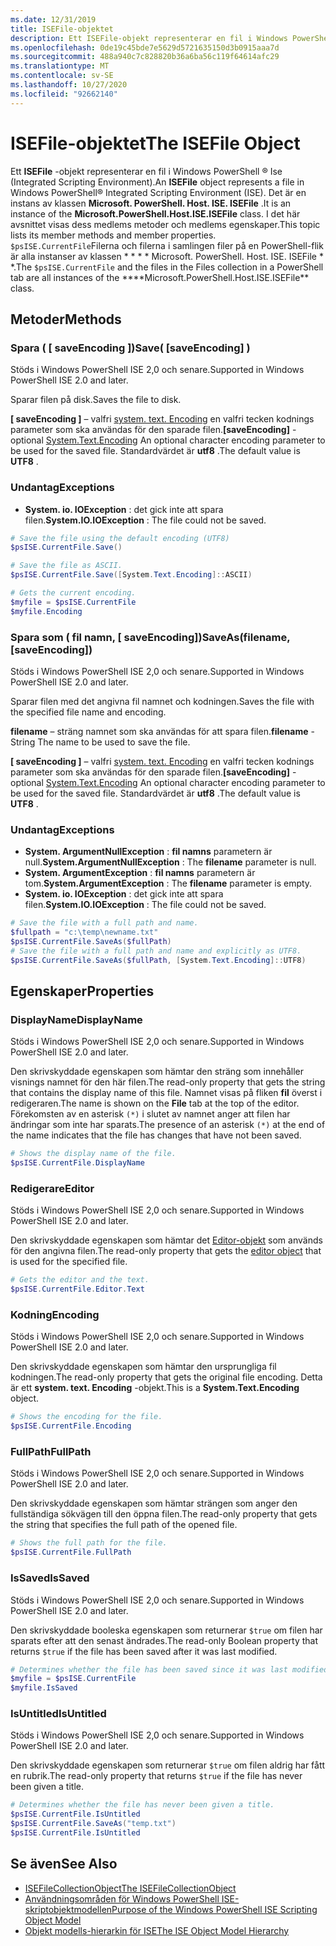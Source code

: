 ```yaml
---
ms.date: 12/31/2019
title: ISEFile-objektet
description: Ett ISEFile-objekt representerar en fil i Windows PowerShell ISE.
ms.openlocfilehash: 0de19c45bde7e5629d5721635150d3b0915aaa7d
ms.sourcegitcommit: 488a940c7c828820b36a6ba56c119f64614afc29
ms.translationtype: MT
ms.contentlocale: sv-SE
ms.lasthandoff: 10/27/2020
ms.locfileid: "92662140"
---
```

# <a name="the-isefile-object"></a><span data-ttu-id="d96b2-103">ISEFile-objektet</span><span class="sxs-lookup"><span data-stu-id="d96b2-103">The ISEFile Object</span></span>

<span data-ttu-id="d96b2-104">Ett **ISEFile** -objekt representerar en fil i Windows PowerShell &reg; Ise (Integrated Scripting Environment).</span><span class="sxs-lookup"><span data-stu-id="d96b2-104">An **ISEFile** object represents a file in Windows PowerShell&reg; Integrated Scripting Environment (ISE).</span></span> <span data-ttu-id="d96b2-105">Det är en instans av klassen **Microsoft. PowerShell. Host. ISE. ISEFile** .</span><span class="sxs-lookup"><span data-stu-id="d96b2-105">It is an instance of the **Microsoft.PowerShell.Host.ISE.ISEFile** class.</span></span> <span data-ttu-id="d96b2-106">I det här avsnittet visas dess medlems metoder och medlems egenskaper.</span><span class="sxs-lookup"><span data-stu-id="d96b2-106">This topic lists its member methods and member properties.</span></span> <span data-ttu-id="d96b2-107">`$psISE.CurrentFile`Filerna och filerna i samlingen filer på en PowerShell-flik är alla instanser av klassen \* \* \* \* Microsoft. PowerShell. Host. ISE. ISEFile \* \*.</span><span class="sxs-lookup"><span data-stu-id="d96b2-107">The `$psISE.CurrentFile` and the files in the Files collection in a PowerShell tab are all instances of the \*\*\*\*Microsoft.PowerShell.Host.ISE.ISEFile\*\* class.</span></span>

## <a name="methods"></a><span data-ttu-id="d96b2-108">Metoder</span><span class="sxs-lookup"><span data-stu-id="d96b2-108">Methods</span></span>

### <a name="save-saveencoding-"></a><span data-ttu-id="d96b2-109">Spara \( \[ saveEncoding \]\)</span><span class="sxs-lookup"><span data-stu-id="d96b2-109">Save\( \[saveEncoding\] \)</span></span>

<span data-ttu-id="d96b2-110">Stöds i Windows PowerShell ISE 2,0 och senare.</span><span class="sxs-lookup"><span data-stu-id="d96b2-110">Supported in Windows PowerShell ISE 2.0 and later.</span></span>

<span data-ttu-id="d96b2-111">Sparar filen på disk.</span><span class="sxs-lookup"><span data-stu-id="d96b2-111">Saves the file to disk.</span></span>

<span data-ttu-id="d96b2-112">**\[ saveEncoding \]** – valfri [system. text. Encoding](https://msdn.microsoft.com/library/system.text.encoding.aspx) en valfri tecken kodnings parameter som ska användas för den sparade filen.</span><span class="sxs-lookup"><span data-stu-id="d96b2-112">**\[saveEncoding\]** - optional [System.Text.Encoding](https://msdn.microsoft.com/library/system.text.encoding.aspx) An optional character encoding parameter to be used for the saved file.</span></span> <span data-ttu-id="d96b2-113">Standardvärdet är **utf8** .</span><span class="sxs-lookup"><span data-stu-id="d96b2-113">The default value is **UTF8** .</span></span>

### <a name="exceptions"></a><span data-ttu-id="d96b2-114">Undantag</span><span class="sxs-lookup"><span data-stu-id="d96b2-114">Exceptions</span></span>

- <span data-ttu-id="d96b2-115">**System. io. IOException** : det gick inte att spara filen.</span><span class="sxs-lookup"><span data-stu-id="d96b2-115">**System.IO.IOException** : The file could not be saved.</span></span>

```powershell
# Save the file using the default encoding (UTF8)
$psISE.CurrentFile.Save()

# Save the file as ASCII.
$psISE.CurrentFile.Save([System.Text.Encoding]::ASCII)

# Gets the current encoding.
$myfile = $psISE.CurrentFile
$myfile.Encoding
```

### <a name="saveasfilename-saveencoding"></a><span data-ttu-id="d96b2-116">Spara som \( fil namn, \[ saveEncoding\]\)</span><span class="sxs-lookup"><span data-stu-id="d96b2-116">SaveAs\(filename, \[saveEncoding\]\)</span></span>

<span data-ttu-id="d96b2-117">Stöds i Windows PowerShell ISE 2,0 och senare.</span><span class="sxs-lookup"><span data-stu-id="d96b2-117">Supported in Windows PowerShell ISE 2.0 and later.</span></span>

<span data-ttu-id="d96b2-118">Sparar filen med det angivna fil namnet och kodningen.</span><span class="sxs-lookup"><span data-stu-id="d96b2-118">Saves the file with the specified file name and encoding.</span></span>

<span data-ttu-id="d96b2-119">**filename** – sträng namnet som ska användas för att spara filen.</span><span class="sxs-lookup"><span data-stu-id="d96b2-119">**filename** - String The name to be used to save the file.</span></span>

<span data-ttu-id="d96b2-120">**\[ saveEncoding \]** – valfri [system. text. Encoding](https://msdn.microsoft.com/library/system.text.encoding.aspx) en valfri tecken kodnings parameter som ska användas för den sparade filen.</span><span class="sxs-lookup"><span data-stu-id="d96b2-120">**\[saveEncoding\]** - optional [System.Text.Encoding](https://msdn.microsoft.com/library/system.text.encoding.aspx) An optional character encoding parameter to be used for the saved file.</span></span> <span data-ttu-id="d96b2-121">Standardvärdet är **utf8** .</span><span class="sxs-lookup"><span data-stu-id="d96b2-121">The default value is **UTF8** .</span></span>

### <a name="exceptions"></a><span data-ttu-id="d96b2-122">Undantag</span><span class="sxs-lookup"><span data-stu-id="d96b2-122">Exceptions</span></span>

- <span data-ttu-id="d96b2-123">**System. ArgumentNullException** : **fil namns** parametern är null.</span><span class="sxs-lookup"><span data-stu-id="d96b2-123">**System.ArgumentNullException** : The **filename** parameter is null.</span></span>
- <span data-ttu-id="d96b2-124">**System. ArgumentException** : **fil namns** parametern är tom.</span><span class="sxs-lookup"><span data-stu-id="d96b2-124">**System.ArgumentException** : The **filename** parameter is empty.</span></span>
- <span data-ttu-id="d96b2-125">**System. io. IOException** : det gick inte att spara filen.</span><span class="sxs-lookup"><span data-stu-id="d96b2-125">**System.IO.IOException** : The file could not be saved.</span></span>

```powershell
# Save the file with a full path and name.
$fullpath = "c:\temp\newname.txt"
$psISE.CurrentFile.SaveAs($fullPath)
# Save the file with a full path and name and explicitly as UTF8.
$psISE.CurrentFile.SaveAs($fullPath, [System.Text.Encoding]::UTF8)
```

## <a name="properties"></a><span data-ttu-id="d96b2-126">Egenskaper</span><span class="sxs-lookup"><span data-stu-id="d96b2-126">Properties</span></span>

### <a name="displayname"></a><span data-ttu-id="d96b2-127">DisplayName</span><span class="sxs-lookup"><span data-stu-id="d96b2-127">DisplayName</span></span>

<span data-ttu-id="d96b2-128">Stöds i Windows PowerShell ISE 2,0 och senare.</span><span class="sxs-lookup"><span data-stu-id="d96b2-128">Supported in Windows PowerShell ISE 2.0 and later.</span></span>

<span data-ttu-id="d96b2-129">Den skrivskyddade egenskapen som hämtar den sträng som innehåller visnings namnet för den här filen.</span><span class="sxs-lookup"><span data-stu-id="d96b2-129">The read-only property that gets the string that contains the display name of this file.</span></span> <span data-ttu-id="d96b2-130">Namnet visas på fliken **fil** överst i redigeraren.</span><span class="sxs-lookup"><span data-stu-id="d96b2-130">The name is shown on the **File** tab at the top of the editor.</span></span> <span data-ttu-id="d96b2-131">Förekomsten av en asterisk `(*)` i slutet av namnet anger att filen har ändringar som inte har sparats.</span><span class="sxs-lookup"><span data-stu-id="d96b2-131">The presence of an asterisk `(*)` at the end of the name indicates that the file has changes that have not been saved.</span></span>

```powershell
# Shows the display name of the file.
$psISE.CurrentFile.DisplayName
```

### <a name="editor"></a><span data-ttu-id="d96b2-132">Redigerare</span><span class="sxs-lookup"><span data-stu-id="d96b2-132">Editor</span></span>

<span data-ttu-id="d96b2-133">Stöds i Windows PowerShell ISE 2,0 och senare.</span><span class="sxs-lookup"><span data-stu-id="d96b2-133">Supported in Windows PowerShell ISE 2.0 and later.</span></span>

<span data-ttu-id="d96b2-134">Den skrivskyddade egenskapen som hämtar det [Editor-objekt](The-ISEEditor-Object.md) som används för den angivna filen.</span><span class="sxs-lookup"><span data-stu-id="d96b2-134">The read-only property that gets the [editor object](The-ISEEditor-Object.md) that is used for the specified file.</span></span>

```powershell
# Gets the editor and the text.
$psISE.CurrentFile.Editor.Text
```

### <a name="encoding"></a><span data-ttu-id="d96b2-135">Kodning</span><span class="sxs-lookup"><span data-stu-id="d96b2-135">Encoding</span></span>

<span data-ttu-id="d96b2-136">Stöds i Windows PowerShell ISE 2,0 och senare.</span><span class="sxs-lookup"><span data-stu-id="d96b2-136">Supported in Windows PowerShell ISE 2.0 and later.</span></span>

<span data-ttu-id="d96b2-137">Den skrivskyddade egenskapen som hämtar den ursprungliga fil kodningen.</span><span class="sxs-lookup"><span data-stu-id="d96b2-137">The read-only property that gets the original file encoding.</span></span> <span data-ttu-id="d96b2-138">Detta är ett **system. text. Encoding** -objekt.</span><span class="sxs-lookup"><span data-stu-id="d96b2-138">This is a **System.Text.Encoding** object.</span></span>

```powershell
# Shows the encoding for the file.
$psISE.CurrentFile.Encoding
```

### <a name="fullpath"></a><span data-ttu-id="d96b2-139">FullPath</span><span class="sxs-lookup"><span data-stu-id="d96b2-139">FullPath</span></span>

<span data-ttu-id="d96b2-140">Stöds i Windows PowerShell ISE 2,0 och senare.</span><span class="sxs-lookup"><span data-stu-id="d96b2-140">Supported in Windows PowerShell ISE 2.0 and later.</span></span>

<span data-ttu-id="d96b2-141">Den skrivskyddade egenskapen som hämtar strängen som anger den fullständiga sökvägen till den öppna filen.</span><span class="sxs-lookup"><span data-stu-id="d96b2-141">The read-only property that gets the string that specifies the full path of the opened file.</span></span>

```powershell
# Shows the full path for the file.
$psISE.CurrentFile.FullPath
```

### <a name="issaved"></a><span data-ttu-id="d96b2-142">IsSaved</span><span class="sxs-lookup"><span data-stu-id="d96b2-142">IsSaved</span></span>

<span data-ttu-id="d96b2-143">Stöds i Windows PowerShell ISE 2,0 och senare.</span><span class="sxs-lookup"><span data-stu-id="d96b2-143">Supported in Windows PowerShell ISE 2.0 and later.</span></span>

<span data-ttu-id="d96b2-144">Den skrivskyddade booleska egenskapen som returnerar `$true` om filen har sparats efter att den senast ändrades.</span><span class="sxs-lookup"><span data-stu-id="d96b2-144">The read-only Boolean property that returns `$true` if the file has been saved after it was last modified.</span></span>

```powershell
# Determines whether the file has been saved since it was last modified.
$myfile = $psISE.CurrentFile
$myfile.IsSaved
```

### <a name="isuntitled"></a><span data-ttu-id="d96b2-145">IsUntitled</span><span class="sxs-lookup"><span data-stu-id="d96b2-145">IsUntitled</span></span>

<span data-ttu-id="d96b2-146">Stöds i Windows PowerShell ISE 2,0 och senare.</span><span class="sxs-lookup"><span data-stu-id="d96b2-146">Supported in Windows PowerShell ISE 2.0 and later.</span></span>

<span data-ttu-id="d96b2-147">Den skrivskyddade egenskapen som returnerar `$true` om filen aldrig har fått en rubrik.</span><span class="sxs-lookup"><span data-stu-id="d96b2-147">The read-only property that returns `$true` if the file has never been given a title.</span></span>

```powershell
# Determines whether the file has never been given a title.
$psISE.CurrentFile.IsUntitled
$psISE.CurrentFile.SaveAs("temp.txt")
$psISE.CurrentFile.IsUntitled
```

## <a name="see-also"></a><span data-ttu-id="d96b2-148">Se även</span><span class="sxs-lookup"><span data-stu-id="d96b2-148">See Also</span></span>

- [<span data-ttu-id="d96b2-149">ISEFileCollectionObject</span><span class="sxs-lookup"><span data-stu-id="d96b2-149">The ISEFileCollectionObject</span></span>](The-ISEFileCollection-Object.md)
- [<span data-ttu-id="d96b2-150">Användningsområden för Windows PowerShell ISE-skriptobjektmodellen</span><span class="sxs-lookup"><span data-stu-id="d96b2-150">Purpose of the Windows PowerShell ISE Scripting Object Model</span></span>](Purpose-of-the-Windows-PowerShell-ISE-Scripting-Object-Model.md)
- [<span data-ttu-id="d96b2-151">Objekt modells-hierarkin för ISE</span><span class="sxs-lookup"><span data-stu-id="d96b2-151">The ISE Object Model Hierarchy</span></span>](The-ISE-Object-Model-Hierarchy.md)
